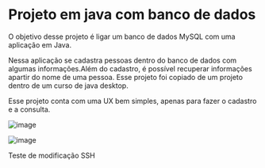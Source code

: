 <h1>Projeto em java com banco de dados </h1>

<p>O objetivo desse projeto é ligar um banco de dados MySQL com uma aplicação em Java.</p>

<p>Nessa aplicação se cadastra pessoas dentro do banco de dados com algumas informações.Além do cadastro, é possível recuperar informações apartir do nome de uma pessoa.
Esse projeto foi copiado de um projeto dentro de um curso de java desktop.</p>

<p>
  Esse projeto conta com uma UX bem simples, apenas para fazer o cadastro e a consulta.
</p>

![image](https://github.com/user-attachments/assets/d94a5fb6-de7e-46bc-9bfe-f429ab612c8b)

![image](https://github.com/user-attachments/assets/139c6dab-784f-48f4-aba1-b8a69ee5156f)

<p> Teste de modificação SSH</p>